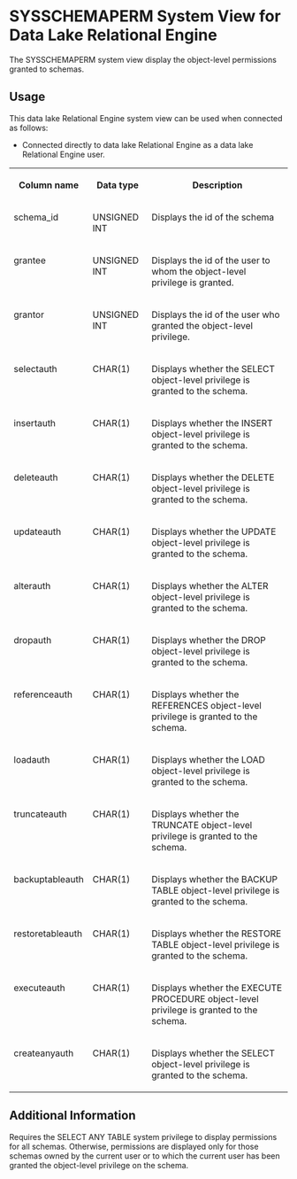<!-- loio240e388ded1c4aeabef4c4d8752b6d2c -->

# SYSSCHEMAPERM System View for Data Lake Relational Engine

The SYSSCHEMAPERM system view display the object-level permissions granted to schemas.



<a name="loio240e388ded1c4aeabef4c4d8752b6d2c__section_v1w_qbq_b4b"/>

## Usage

This data lake Relational Engine system view can be used when connected as follows:

-   Connected directly to data lake Relational Engine as a data lake Relational Engine user.




<table>
<tr>
<th valign="top">

Column name

</th>
<th valign="top">

Data type

</th>
<th valign="top">

Description

</th>
</tr>
<tr>
<td valign="top">

schema\_id

</td>
<td valign="top">

UNSIGNED INT

</td>
<td valign="top">

Displays the id of the schema

</td>
</tr>
<tr>
<td valign="top">

grantee

</td>
<td valign="top">

UNSIGNED INT

</td>
<td valign="top">

Displays the id of the user to whom the object-level privilege is granted.

</td>
</tr>
<tr>
<td valign="top">

grantor

</td>
<td valign="top">

UNSIGNED INT

</td>
<td valign="top">

Displays the id of the user who granted the object-level privilege.

</td>
</tr>
<tr>
<td valign="top">

selectauth

</td>
<td valign="top">

CHAR\(1\)

</td>
<td valign="top">

Displays whether the SELECT object-level privilege is granted to the schema.

</td>
</tr>
<tr>
<td valign="top">

insertauth

</td>
<td valign="top">

CHAR\(1\)

</td>
<td valign="top">

Displays whether the INSERT object-level privilege is granted to the schema.

</td>
</tr>
<tr>
<td valign="top">

deleteauth

</td>
<td valign="top">

CHAR\(1\)

</td>
<td valign="top">

Displays whether the DELETE object-level privilege is granted to the schema.

</td>
</tr>
<tr>
<td valign="top">

updateauth

</td>
<td valign="top">

CHAR\(1\)

</td>
<td valign="top">

Displays whether the UPDATE object-level privilege is granted to the schema.

</td>
</tr>
<tr>
<td valign="top">

alterauth

</td>
<td valign="top">

CHAR\(1\)

</td>
<td valign="top">

Displays whether the ALTER object-level privilege is granted to the schema.

</td>
</tr>
<tr>
<td valign="top">

dropauth

</td>
<td valign="top">

CHAR\(1\)

</td>
<td valign="top">

Displays whether the DROP object-level privilege is granted to the schema.

</td>
</tr>
<tr>
<td valign="top">

referenceauth

</td>
<td valign="top">

CHAR\(1\)

</td>
<td valign="top">

Displays whether the REFERENCES object-level privilege is granted to the schema.

</td>
</tr>
<tr>
<td valign="top">

loadauth

</td>
<td valign="top">

CHAR\(1\)

</td>
<td valign="top">

Displays whether the LOAD object-level privilege is granted to the schema.

</td>
</tr>
<tr>
<td valign="top">

truncateauth

</td>
<td valign="top">

CHAR\(1\)

</td>
<td valign="top">

Displays whether the TRUNCATE object-level privilege is granted to the schema.

</td>
</tr>
<tr>
<td valign="top">

backuptableauth

</td>
<td valign="top">

CHAR\(1\)

</td>
<td valign="top">

Displays whether the BACKUP TABLE object-level privilege is granted to the schema.

</td>
</tr>
<tr>
<td valign="top">

restoretableauth

</td>
<td valign="top">

CHAR\(1\)

</td>
<td valign="top">

Displays whether the RESTORE TABLE object-level privilege is granted to the schema.

</td>
</tr>
<tr>
<td valign="top">

executeauth

</td>
<td valign="top">

CHAR\(1\)

</td>
<td valign="top">

Displays whether the EXECUTE PROCEDURE object-level privilege is granted to the schema.

</td>
</tr>
<tr>
<td valign="top">

createanyauth

</td>
<td valign="top">

CHAR\(1\)

</td>
<td valign="top">

Displays whether the SELECT object-level privilege is granted to the schema.

</td>
</tr>
</table>



<a name="loio240e388ded1c4aeabef4c4d8752b6d2c__section_xlz_2q1_m5b"/>

## Additional Information

Requires the SELECT ANY TABLE system privilege to display permissions for all schemas. Otherwise, permissions are displayed only for those schemas owned by the current user or to which the current user has been granted the object-level privilege on the schema.

